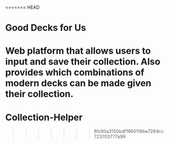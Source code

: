 <<<<<<< HEAD
# Good Decks for Us
Web platform that allows users to input and save their collection. Also provides which combinations of modern decks can be made given their collection. 
=======
# Collection-Helper
>>>>>>> 6fc60a3150bdf1960116be7284cc723703777a99
